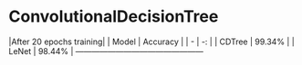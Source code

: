 # ConvolutionalDecisionTree

|After 20 epochs training|
| Model | Accuracy |
| - | -: |
| CDTree | 99.34% |
| LeNet | 98.44% |
————————————————
